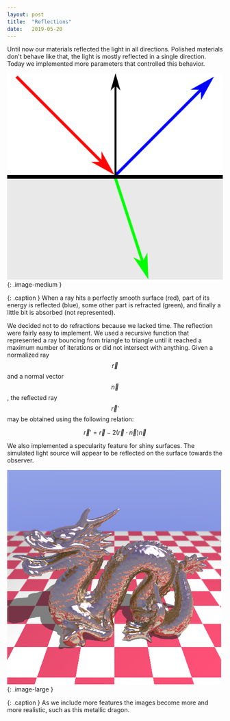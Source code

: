 ```yaml
---
layout: post
title:  "Reflections"
date:   2019-05-20
---
```


Until now our materials reflected the light in all directions.
Polished materials don't behave like that, the light is mostly reflected in a single direction.
Today we implemented more parameters that controlled this behavior.

![](/img/reflection_refraction.svg){: .image-medium }

{: .caption }
When a ray hits a perfectly smooth surface (red), part of its energy is reflected (blue), some other part is refracted (green), and finally a little bit is absorbed (not represented).

We decided not to do refractions because we lacked time.
The reflection were fairly easy to implement.
We used a recursive function that represented a ray bouncing from triangle to triangle until it reached a maximum number of iterations or did not intersect with anything.
Given a normalized ray $$\vec{r}$$ and a normal vector $$\vec{n}$$, the reflected ray $$\vec{r}'$$ may be obtained using the following relation:

$$\vec{r}' = \vec{r} - 2 (\vec{r} \cdot \vec{n}) \vec{n}$$

We also implemented a specularity feature for shiny surfaces.
The simulated light source will appear to be reflected on the surface towards the observer.

![](/img/dragon_reflections_blur.bmp){: .image-large }

{: .caption }
As we include more features the images become more and more realistic, such as this metallic dragon.
